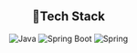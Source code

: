 <!-- 타이틀 -->
<div align="center">
  <!--img src="https://capsule-render.vercel.app/api?type=cylinder&color=auto&height=100&section=header&text=OYH%20Repository&fontSize=60)"/-->
</div>

<br/>

<div align=center>
  <h2>🔨Tech Stack</h2>

  <img alt="Java" src ="https://img.shields.io/badge/Java-FF9950.svg?&style=for-the-badge&logo=Java&logoColor=white"/>
  <img alt="Spring Boot" src ="https://img.shields.io/badge/Spring Boot-6DB33F.svg?&style=for-the-badge&logo=Spring Boot&logoColor=white"/>
  <img alt="Spring" src ="https://img.shields.io/badge/Spring-6DB33F.svg?&style=for-the-badge&logo=Spring&logoColor=white"/>
    
</div>

<br/>
<br/>
